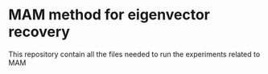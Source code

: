 # MAM method for eigenvector recovery
This repository contain all the files needed to run the experiments related to MAM
